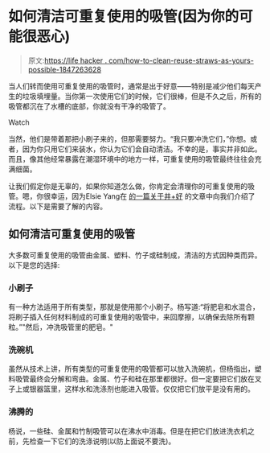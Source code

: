 # 如何清洁可重复使用的吸管(因为你的可能很恶心)

> 原文:[https://life hacker . com/how-to-clean-reuse-straws-as-yours-possible-1847263628](https://lifehacker.com/how-to-clean-reusable-straws-because-yours-are-probabl-1847263628)

当人们转而使用可重复使用的吸管时，通常是出于好意——特别是减少他们每天产生的垃圾填埋量。当你第一次使用它们的时候，它们很棒，但是不久之后，所有的吸管都沉在了水槽的底部，你就没有干净的吸管了。

Watch

当然，他们是带着那把小刷子来的，但那需要努力。“我只要冲洗它们，”你想。或者，因为你只用它们来装水，你认为它们会自动清洁。不幸的是，事实并非如此。而且，像其他经常暴露在潮湿环境中的地方一样，可重复使用的吸管最终往往会充满细菌。

让我们假定你是无辜的，如果你知道怎么做，你肯定会清理你的可重复使用的吸管。嗯，你很幸运，因为Elsie Yang在 [的一篇关于井+好](https://www.wellandgood.com/reusable-straw-cleaning-tips/) 的文章中向我们介绍了流程。以下是需要了解的内容。

## 如何清洁可重复使用的吸管

大多数可重复使用的吸管由金属、塑料、竹子或硅制成，清洁的方式因种类而异。以下是您的选择:

### 小刷子

有一种方法适用于所有类型，那就是使用那个小刷子。杨写道:“将肥皂和水混合，将刷子插入任何材料制成的可重复使用的吸管中，来回摩擦，以确保去除所有颗粒。”"然后，冲洗吸管里的肥皂。"

### 洗碗机

虽然从技术上讲，所有类型的可重复使用的吸管都可以放入洗碗机，但杨指出，塑料吸管最终会分解和弯曲。金属、竹子和硅在那里都很好。但一定要把它们放在叉子上或银器篮里，这样水和洗涤剂也能进入吸管。仅仅把它们放平是没有用的。

### 沸腾的

杨说，一些硅、金属和竹制吸管可以在沸水中消毒。但是在把它们放进洗衣机之前，先检查一下它们的洗涤说明(以防上面说不要洗)。